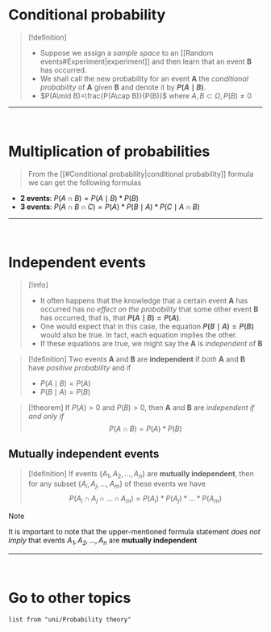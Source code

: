 
# Conditional probability

> [!definition] 
> 
> - Suppose we assign a *sample space* to an [[Random events#Experiment|experiment]] and then learn that an event **B** has occurred.
> - We shall call the new probability for an event **A** the *conditional probability* of **A** given **B** and denote it by **$P(A\mid B)$**.
> - $P(A\mid B)=\frac{P(A\cap B)}{P(B)}$ where $A,B \subset \Omega, P(B)\neq 0$

--- 
<br>

# Multiplication of probabilities

> From the [[#Conditional probability|conditional probability]] formula we can get the following formulas

- **2 events**: $P(A\cap B)=P(A\mid B) * P(B)$
- **3 events**: $P(A\cap B\cap C)=P(A)*P(B\mid A)*P(C\mid A\cap B)$

--- 
<br>

# Independent events

> [!info]
> 
> - It often happens that the knowledge that a certain event **A** has occurred has *no effect on the probability* that some other event **B** has occurred, that is, that **$P(A\mid B)=P(A)$**.
> - One would expect that in this case, the equation **$P(B\mid A)=P(B)$** would also be true. In fact, each equation implies the other.
> - If these equations are true, we might say the **A** is *independent* of **B**

> [!definition] 
> Two events **A** and **B** are **independent** if *both* **A** and **B** have *positive probability* and if
> - $P(A\mid B)=P(A)$
> - $P(B\mid A)=P(B)$

> [!theorem] 
> If $P(A)>0$ and $P(B)>0$, then **A** and **B** are *independent if and only if*
> $$P(A\cap B)=P(A)*P(B)$$

## Mutually independent events

> [!definition] 
> If events $\{A_{1},A_{2},\dots ,A_{n}\}$ are **mutually independent**, then for any subset $\{A_{i},A_{j},\dots,A_{m}\}$ of these events we have $$P(A_{i}\cap A_{j}\cap\dots \cap A_{m})=P(A_{i})*P(A_{j})*\dots*P(A_{m})$$

> [!note] 
> It is important to note that the upper-mentioned formula statement *does not imply* that events *$A_{1},A_{2},\dots,A_{n}$* are **mutually independent**

--- 
<br>

# Go to other topics
``` dataview
list from "uni/Probability theory"
```